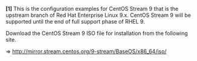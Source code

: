 **[1]**  This is the configuration examples for CentOS Stream 9 that is the upstream branch of Red Hat Enterprise Linux 9.x.
CentOS Stream 9 will be supported until the end of full support phase of RHEL 9.

Download the CentOS Stream 9 ISO file for installation from the following site. 

=> http://mirror.stream.centos.org/9-stream/BaseOS/x86_64/iso/


